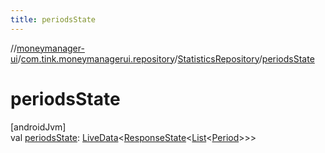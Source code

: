 ```yaml
---
title: periodsState
---
```

//[moneymanager-ui](../../../index.html)/[com.tink.moneymanagerui.repository](../index.html)/[StatisticsRepository](index.html)/[periodsState](periods-state.html)



# periodsState



[androidJvm]\
val [periodsState](periods-state.html): [LiveData](https://developer.android.com/reference/kotlin/androidx/lifecycle/LiveData.html)&lt;[ResponseState](../../com.tink.service.network/-response-state/index.html)&lt;[List](https://kotlinlang.org/api/latest/jvm/stdlib/kotlin.collections/-list/index.html)&lt;[Period](../../com.tink.model.time/-period/index.html)&gt;&gt;&gt;




